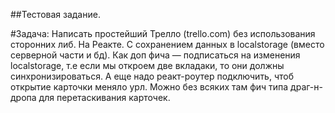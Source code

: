 ##Тестовая задание.

#Задача:
Написать простейший Трелло (trello.com) без использования сторонних либ. На Реакте. С сохранением данных в localstorage (вместо серверной части и бд). Как доп фича — подписаться на изменения localstorage, т.е если мы откроем две вкладаки, то они должны синхронизироваться. А еще надо реакт-роутер подключить, чтоб открытие карточки меняло урл. Можно без всяких там фич типа драг-н-дропа для перетаскивания карточек.
